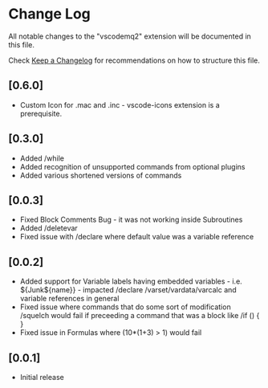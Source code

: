 # Change Log

All notable changes to the "vscodemq2" extension will be documented in this file.

Check [Keep a Changelog](http://keepachangelog.com/) for recommendations on how to structure this file.

## [0.6.0]
- Custom Icon for .mac and .inc - vscode-icons extension is a prerequisite.

## [0.3.0]
- Added /while
- Added recognition of unsupported commands from optional plugins
- Added various shortened versions of commands

## [0.0.3]
- Fixed Block Comments Bug - it was not working inside Subroutines
- Added /deletevar
- Fixed issue with /declare where default value was a variable reference

## [0.0.2]

- Added support for Variable labels having embedded variables - i.e. ${Junk${name}} - impacted /declare /varset/vardata/varcalc and variable references in general
- Fixed issue where commands that do some sort of modification /squelch would fail if preceeding a command that was a block like  /if () { } 
- Fixed issue in Formulas where (10*(1+3) > 1) would fail

## [0.0.1]

- Initial release